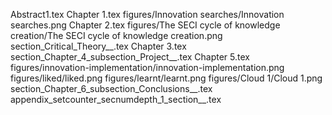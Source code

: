 Abstract1.tex
Chapter 1.tex
figures/Innovation searches/Innovation searches.png
Chapter 2.tex
figures/The SECI cycle of knowledge creation/The SECI cycle of knowledge creation.png
section_Critical_Theory__.tex
Chapter 3.tex
section_Chapter_4_subsection_Project__.tex
Chapter 5.tex
figures/innovation-implementation/innovation-implementation.png
figures/liked/liked.png
figures/learnt/learnt.png
figures/Cloud 1/Cloud 1.png
section_Chapter_6_subsection_Conclusions__.tex
appendix_setcounter_secnumdepth_1_section__.tex
